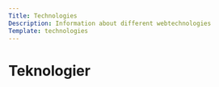 ```yaml
---
Title: Technologies
Description: Information about different webtechnologies
Template: technologies
---
```


Teknologier
=============
